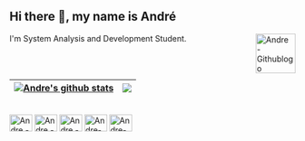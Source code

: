 ## Hi there 👋, my name is André
I'm System Analysis and Development Student. 
<img align="right" alt="Andre - Githublogo" height="70" width="70" src=https://user-images.githubusercontent.com/3369400/139447912-e0f43f33-6d9f-45f8-be46-2df5bbc91289.png#gh-dark-mode-only>

<!--![GitHub-Mark-Light](https://user-images.githubusercontent.com/3369400/139447912-e0f43f33-6d9f-45f8-be46-2df5bbc91289.png#gh-dark-mode-only)-->
<br/>
<br/>

|<a href="https://github.com/andrellafco/github-readme-stats"><img align="center" src="https://github-readme-stats.vercel.app/api?username=andrellafco&show_icons=true&include_all_commits=true&theme=buefy&hide_border=true" alt="Andre's github stats" /></a> | <a href="https://github.com/andrellafco/github-readme-stats"><img align="center" src="https://github-readme-stats.vercel.app/api/top-langs/?username=andrellafco&layout=compact&theme=buefy&hide_border=true" /></a> |
| ------------- | ------------- |
</a>
<div style="display: inline_block"><br>
  <img align="center" alt="Andre - Rb" height="30" width="40" src="https://cdn.jsdelivr.net/gh/devicons/devicon@latest/icons/ruby/ruby-original.svg">
  <img align="center" alt="Andre - Rails" height="30" width="40" src="https://cdn.jsdelivr.net/gh/devicons/devicon@latest/icons/rails/rails-plain-wordmark.svg">    
  <img align="center" alt="Andre - Js" height="30" width="40" src="https://cdn.jsdelivr.net/gh/devicons/devicon@latest/icons/javascript/javascript-original.svg">
  <img align="center" alt="Andre-HTML" height="30" width="40" src="https://cdn.jsdelivr.net/gh/devicons/devicon@latest/icons/html5/html5-original.svg">
  <img align="center" alt="Andre-CSS" height="30" width="40" src="https://cdn.jsdelivr.net/gh/devicons/devicon@latest/icons/css3/css3-original.svg">  
<br/>

<!--
**andrellafco/andrellafco** is a ✨ _special_ ✨ repository because its `README.md` (this file) appears on your GitHub profile.

Here are some ideas to get you started:

- 🔭 I’m currently working on ...
- 🌱 I’m currently learning ...
- 👯 I’m looking to collaborate on ...
- 🤔 I’m looking for help with ...
- 💬 Ask me about ...
- 📫 How to reach me: ...
- 😄 Pronouns: ...
- ⚡ Fun fact: ...
-->
